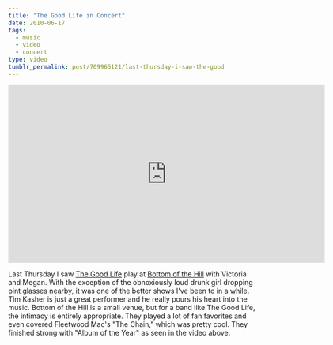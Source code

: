```yaml
---
title: "The Good Life in Concert"
date: 2010-06-17
tags:
  - music
  - video
  - concert
type: video
tumblr_permalink: post/709965121/last-thursday-i-saw-the-good
---
```


<iframe width="640" height="360" src="http://www.youtube.com/embed/mu0SqIGE338?rel=0" frameborder="0" allowfullscreen></iframe>

Last Thursday I saw [The Good Life](http://www.thegoodlifemusic.com) play at [Bottom of the Hill](http://www.bottomofthehill.com) with Victoria and Megan. With the exception of the obnoxiously loud drunk girl dropping pint glasses nearby, it was one of the better shows I've been to in a while. Tim Kasher is just a great performer and he really pours his heart into the music. Bottom of the Hill is a small venue, but for a band like The Good Life, the intimacy is entirely appropriate. They played a lot of fan favorites and even covered Fleetwood Mac's "The Chain," which was pretty cool. They finished strong with "Album of the Year" as seen in the video above.
